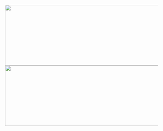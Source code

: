 <img src="https://cultofthepartyparrot.com/parrots/hd/illuminatiparrot.gif" width="1000" height="200"/>
<img src="https://cultofthepartyparrot.com/parrots/exceptionallyfastparrot.gif" width="1000" height="200"/>
